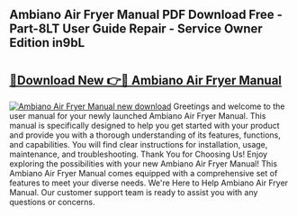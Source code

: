 ## Ambiano Air Fryer Manual PDF Download Free - Part-8LT User Guide Repair - Service Owner Edition in9bL

# <h2><a href="http://bc28020.oget.top/?id=Ambiano+Air+Fryer+Manual">🔗Download New 👉🔴 Ambiano Air Fryer Manual</a></h2>

[![Ambiano Air Fryer Manual new download](https://i.imgur.com/5g1atiW.png)](http://bc28020.oget.top/?id=Ambiano+Air+Fryer+Manual)
Greetings and welcome to the user manual for your newly launched Ambiano Air Fryer Manual. This manual is specifically designed to help you get started with your product and provide you with a thorough understanding of its features, functions, and capabilities. You will find clear instructions for installation, usage, maintenance, and troubleshooting. Thank You for Choosing Us! Enjoy exploring the possibilities with your new Ambiano Air Fryer Manual! This Ambiano Air Fryer Manual comes equipped with a comprehensive set of features to meet your diverse needs. We're Here to Help Ambiano Air Fryer Manual. Our customer support team is ready to assist you with any questions or concerns.
